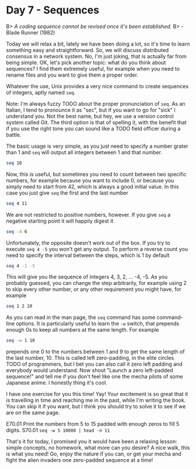 # Day 7 - Sequences

B> _A coding sequence cannot be revised once it's been established._
B> - Blade Runner (1982)

Today we will relax a bit, lately we have been doing a lot, so it's time to learn something easy and straightforward. So, we will discuss distributed consensus in a network system. No, I'm just joking, that is actually far from being simple. OK, let's pick another topic: what do you think about sequences? I find them extremely useful, for example when you need to rename files and you want to give them a proper order.

Whatever the use, Unix provides a very nice command to create sequences of integers, aptly named `seq`.

Note: I'm always fuzzy TODO about the proper pronunciation of `seq`. As an Italian, I tend to pronounce it as "sec", but if you want to go for "sick" I understand you. Not the best name, but hey, we use a version control system called Git. The third option is that of spelling it, with the benefit that if you use the right tone you can sound like a TODO field officer during a battle.

The basic usage is very simple, as you just need to specify a number grater than 1 and `seq` will output all integers between 1 and that number.

``` sh
seq 10
```

Now, this is useful, but sometimes you need to count between two specific numbers, for example because you want to include 0, or because you simply need to start from 42, which is always a good initial value. In this case you just give `seq` the first and the last number

``` sh
seq 4 11
```

We are not restricted to positive numbers, however. If you give `seq` a negative starting point it will happily digest it

``` sh
seq -4 6
```

Unfortunately, the opposite doesn't work out of the box. If you try to execute `seq 4 -5` you won't get any output. To perform a reverse count you need to specify the interval between the steps, which is 1 by default

``` sh
seq 4 -1 -5
```

This will give you the sequence of integers 4, 3, 2, ... -4, -5. As you probably guessed, you can change the step arbitrarily, for example using 2 to skip every other number, or any other requirement you might have, for example

``` sh
seq 1 2 10
```

As you can read in the man page, the `seq` command has some command-line options. It is particularly useful to learn the `-w` switch, that prepends enough 0s to keep all numbers at the same length. For example

``` sh
seq -w 1 10
```

prepends one 0 to the numbers between 1 and 9 to get the same length of the last number, 10. This is called left zero-padding, in the elite circles TODO of programmers, but I bet you can also call it zero left padding and everybody would understand. Now shout "Launch a zero left-padded sequence!" and tell me if you don't feel like one the mecha pilots of some Japanese anime. I honestly thing it's cool.

I have one exercise for you this time! Yay! Your excitement is so great that it is travelling in time and reaching me in the past, while I'm writing the book. You can skip it if you want, but I think you should try to solve it to see if we are on the same page.

E70.01 Print the numbers from 5 to 15 padded with enough zeros to fill 5 digits.
S70.01 `seq -w 5 10000 | head -n 11`

That's it for today, I promised you it would have been a relaxing lesson: simple concepts, no homework, what more can you desire? A nice walk, this is what you need! Go, enjoy the nature if you can, or get your mecha and fight the alien invaders one zero-padded sequence at a time!
